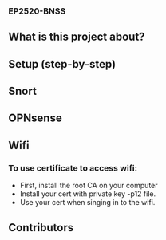 ### EP2520-BNSS

## What is this project about?

## Setup (step-by-step)

## Snort 

## OPNsense 

## Wifi
### To use certificate to access wifi:
* First, install the root CA on your computer
* Install your cert with private key -p12 file.
* Use your cert when singing in to the wifi.

## Contributors
